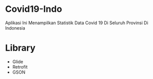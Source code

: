 # Covid19-Indo
Aplikasi Ini Menampilkan Statistik Data Covid 19 Di Seluruh Provinsi Di Indonesia

# Library
- Glide
- Retrofit
- GSON
